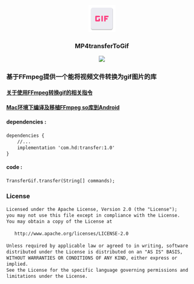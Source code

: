 <p align="center">
	<img width="72" height="72" src="art/ic_launcher-web.png"/>
</p>
<h3 align="center">MP4transferToGif</h3>
<p align="center">
<a href="" target="_blank"><img src="https://img.shields.io/badge/release-v1.0-blue.svg"></img></a>
</p>

### 基于FFmpeg提供一个能将视频文件转换为gif图片的库

#### [关于使用FFmpeg转换gif的相关指令](FFMPEG.md)

#### [Mac环境下编译及移植FFmpeg so库到Android](https://github.com/HelloHuDi/NDK_Learn/tree/master/Third_Learn)

#### dependencies :

```
dependencies {
    //...
    implementation 'com.hd:transfer:1.0'
}
```

#### code :

```
TransferGif.transfer(String[] commands);
```

### License

    Licensed under the Apache License, Version 2.0 (the "License");
    you may not use this file except in compliance with the License.
    You may obtain a copy of the License at

       http://www.apache.org/licenses/LICENSE-2.0

    Unless required by applicable law or agreed to in writing, software
    distributed under the License is distributed on an "AS IS" BASIS,
    WITHOUT WARRANTIES OR CONDITIONS OF ANY KIND, either express or implied.
    See the License for the specific language governing permissions and
    limitations under the License.
